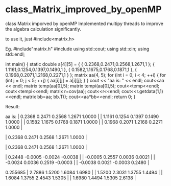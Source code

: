# class_Matrix_improved_by_openMP
class Matrix imporved by openMP
Implemented multipy threads to improve the algebra calculation significantly.

to use it, just #include<matrix.h>

Eg.
#include"matrix.h"
#include<iostream>
using std::cout;
using std::cin;
using std::endl;

int main()
{
	static double a[4][5] = { { 0.2368,0.2471,0.2568,1.2671,1 };
	{ 1.1161,0.1254,0.1397,0.1490,1 },
	{ 0.1582,1.1675,0.1768,0.1871,1 },
	{ 0.1968,0.2071,1.2168,0.2271,1 } };
	matrix aa(4, 5);
	for (int i = 0; i < 4; ++i) {
		for (int j = 0; j < 5; ++j) {
			aa[i][j] = a[i][j];
		}
	}
	cout << "aa is: " << endl;
	cout<<aa << endl;
	matrix temp(aa[0],5);
	matrix tempi(aa[0],5);
	cout<<temp<<endl;
	cout<<tempi<<endl;
	matrix r=cov(aa);
	cout<<r<<endl;
	cout<<r.getdata(1,1)<<endl;
	matrix bb=aa;
	bb.T();
	cout<<aa*bb<<endl;
	return 0;
}

Result: 

aa is: 
 |     0.2368     0.2471     0.2568     1.2671     1.0000 |
 |     1.1161     0.1254     0.1397     0.1490     1.0000 |
 |     0.1582     1.1675     0.1768     0.1871     1.0000 |
 |     0.1968     0.2071     1.2168     0.2271     1.0000 |



 |     0.2368     0.2471     0.2568     1.2671     1.0000 |



 |     0.2368     0.2471     0.2568     1.2671     1.0000 |



 |     0.2448    -0.0005    -0.0024    -0.0038 |
 |    -0.0005     0.2557     0.0036     0.0021 |
 |    -0.0024     0.0036     0.2519    -0.0003 |
 |    -0.0038     0.0021    -0.0003     0.2480 |



0.255685
 |     2.7886     1.5200     1.6084     1.6980 |
 |     1.5200     2.3031     1.3755     1.4494 |
 |     1.6084     1.3755     2.4543     1.5305 |
 |     1.6980     1.4494     1.5305     2.6138 |




